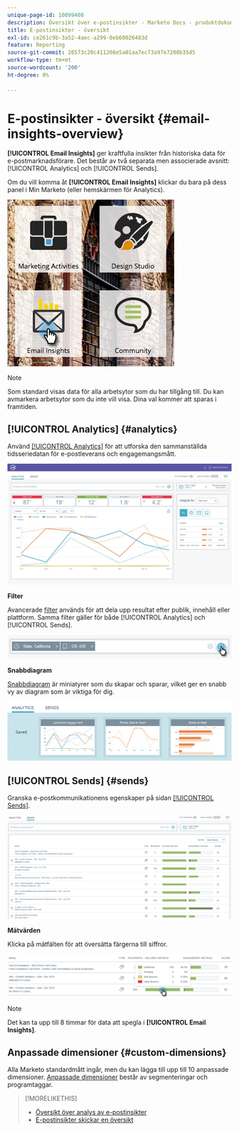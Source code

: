 ```yaml
---
unique-page-id: 10099408
description: Översikt över e-postinsikter - Marketo Docs - produktdokumentation
title: E-postinsikter - översikt
exl-id: ce261c9b-3a52-4aec-a299-0eb60026483d
feature: Reporting
source-git-commit: 26573c20c411208e5a01aa7ec73a97e7208b35d5
workflow-type: tm+mt
source-wordcount: '200'
ht-degree: 0%

---
```


# E-postinsikter - översikt {#email-insights-overview}

**[!UICONTROL Email Insights]** ger kraftfulla insikter från historiska data för e-postmarknadsförare. Det består av två separata men associerade avsnitt: [!UICONTROL Analytics] och [!UICONTROL Sends].

Om du vill komma åt **[!UICONTROL Email Insights]** klickar du bara på dess panel i Min Marketo (eller hemskärmen för Analytics).

![](assets/icon.png)

>[!NOTE]
>
>Som standard visas data för alla arbetsytor som du har tillgång till. Du kan avmarkera arbetsytor som du inte vill visa. Dina val kommer att sparas i framtiden.

## [!UICONTROL Analytics] {#analytics}

Använd [[!UICONTROL Analytics]](/help/marketo/product-docs/reporting/email-insights/email-insights-analytics-overview.md) för att utforska den sammanställda tidsseriedatan för e-postleverans och engagemangsmått.

![](assets/emailanalytics.jpg)

**Filter**

Avancerade [filter](/help/marketo/product-docs/reporting/email-insights/filtering-in-email-insights.md) används för att dela upp resultat efter publik, innehåll eller plattform. Samma filter gäller för både [!UICONTROL Analytics] och [!UICONTROL Sends].

![](assets/filter.png)

**Snabbdiagram**

[Snabbdiagram](/help/marketo/product-docs/reporting/email-insights/email-insights-quick-charts.md) är miniatyrer som du skapar och sparar, vilket ger en snabb vy av diagram som är viktiga för dig.

![](assets/three.png)

## [!UICONTROL Sends] {#sends}

Granska e-postkommunikationens egenskaper på sidan [[!UICONTROL Sends]](/help/marketo/product-docs/reporting/email-insights/email-insights-sends-overview.md).

![](assets/two.png)

**Mätvärden**

Klicka på mätfälten för att översätta färgerna till siffror.

![](assets/delivery-metrics.png)

>[!NOTE]
>
>Det kan ta upp till 8 timmar för data att spegla i **[!UICONTROL Email Insights]**.

## Anpassade dimensioner {#custom-dimensions}

Alla Marketo standardmått ingår, men du kan lägga till upp till 10 anpassade dimensioner. [Anpassade dimensioner](/help/marketo/product-docs/reporting/email-insights/custom-dimensions-for-email-insights.md) består av segmenteringar och programtaggar.

>[!MORELIKETHIS]
>
>* [Översikt över analys av e-postinsikter](/help/marketo/product-docs/reporting/email-insights/email-insights-analytics-overview.md)
>* [E-postinsikter skickar en översikt](/help/marketo/product-docs/reporting/email-insights/email-insights-sends-overview.md)
